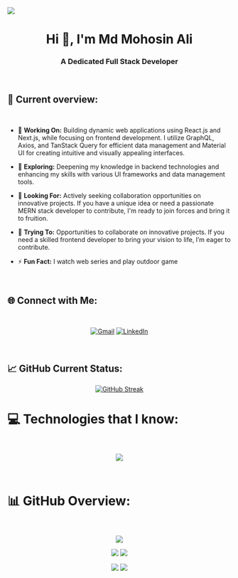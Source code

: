 
![](https://komarev.com/ghpvc/?username=mohosin2126&abbreviated=true)
<br>

<h1 align="center">Hi 👋, I'm Md Mohosin Ali</h1>
<h3 align="center">A Dedicated Full Stack Developer </h3>

<br>

## 👀 Current overview:
<br>

 - 🔭 **Working On:** Building dynamic web applications using React.js and Next.js, while focusing on frontend development. I utilize GraphQL, Axios, and TanStack Query for efficient data management and Material UI for creating intuitive and visually appealing interfaces.

- 🌱 **Exploring:** Deepening my knowledge in backend technologies and enhancing my skills with various UI frameworks and data management tools. 

- 👯 **Looking For:** Actively seeking collaboration opportunities on innovative projects. If you have a unique idea or need a passionate MERN stack developer to contribute, I'm ready to join forces and bring it to fruition.

- 🤔 **Trying To:** Opportunities to collaborate on innovative projects. If you need a skilled frontend developer to bring your vision to life, I’m eager to contribute.

- ⚡ **Fun Fact:**  I watch web series and play outdoor game 

<br>

## 🌐 Connect with Me: 
<br>
<div align="center">


[![Gmail](https://img.shields.io/badge/Gmail-D14836?style=for-the-badge&logo=gmail&logoColor=white)](mailto:mohosin2126@gmail.com)
 [![LinkedIn](https://img.shields.io/badge/linkedin-%230077B5.svg?style=for-the-badge&logo=linkedin&logoColor=white)](https://www.linkedin.com/in/mohosin2126)  


</div>
<br>

## 📈 GitHub Current Status: 

<div align="center">

[![GitHub Streak](https://github-readme-streak-stats.herokuapp.com?user=Mohosin2126&theme=whatsapp-dark2&date_format=j%20M%5B%20Y%5D)](https://git.io/streak-stats)

</div>


# 💻 Technologies that I know:

<br>

<p align="center">
  <a href="https://skillicons.dev">
    <img src="https://skillicons.dev/icons?i=html,css,tailwind,bootstrap,materialui,react,redux,nextjs,javascript,firebase,express,nodejs,mongodb,mysql,postgres,sequelize,git,github,npm,vscode,webstorm,figma,netlify,vercel&perline=12" />
  </a>
</p>

<br>

# 📊 GitHub Overview:
<br>

<div align="center">

![](http://github-profile-summary-cards.vercel.app/api/cards/profile-details?username=Mohosin2126&theme=blue_green)

</div>

<div align="center">

![](http://github-profile-summary-cards.vercel.app/api/cards/repos-per-language?username=Mohosin2126&theme=blue_green)
![](http://github-profile-summary-cards.vercel.app/api/cards/most-commit-language?username=Mohosin2126&theme=blue_green)

![](http://github-profile-summary-cards.vercel.app/api/cards/stats?username=Mohosin2126&theme=blue_green)
![](http://github-profile-summary-cards.vercel.app/api/cards/productive-time?username=Mohosin2126&theme=blue_green&utcOffset=8)

</div>




